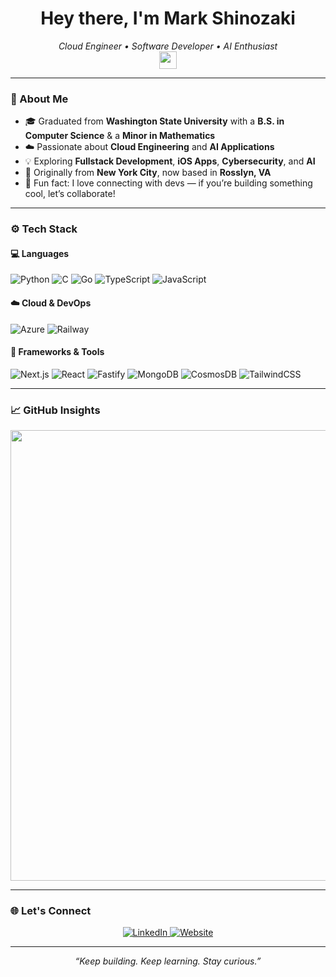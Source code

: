 <h1 align="center">
  Hey there, I'm <strong>Mark Shinozaki</strong> 
</h1>

<p align="center">
  <em>Cloud Engineer • Software Developer • AI Enthusiast</em><br/>
  <img src="https://media.giphy.com/media/hvRJCLFzcasrR4ia7z/giphy.gif" width="28"/>
</p>

---

### 🧠 About Me
- 🎓 Graduated from **Washington State University** with a **B.S. in Computer Science** & a **Minor in Mathematics**
- ☁️ Passionate about **Cloud Engineering** and **AI Applications**
- 💡 Exploring **Fullstack Development**, **iOS Apps**, **Cybersecurity**, and **AI**
- 🗽 Originally from **New York City**, now based in **Rosslyn, VA**
- 🌊 Fun fact: I love connecting with devs — if you’re building something cool, let’s collaborate!

---

### ⚙️ Tech Stack

#### 💻 Languages  
![Python](https://img.shields.io/badge/Python-3670A0?style=flat&logo=python&logoColor=ffdd54)
![C](https://img.shields.io/badge/C-00599C?style=flat&logo=c&logoColor=white)
![Go](https://img.shields.io/badge/Go-00ADD8?style=flat&logo=go&logoColor=white)
![TypeScript](https://img.shields.io/badge/TypeScript-3178C6?style=flat&logo=typescript&logoColor=white)
![JavaScript](https://img.shields.io/badge/JavaScript-F7DF1E?style=flat&logo=javascript&logoColor=black)



#### ☁️ Cloud & DevOps  
![Azure](https://img.shields.io/badge/Microsoft_Azure-0089D6?style=flat&logo=microsoftazure&logoColor=white)
![Railway](https://img.shields.io/badge/Railway-121212?style=flat&logo=railway&logoColor=white)

#### 🧩 Frameworks & Tools  
![Next.js](https://img.shields.io/badge/Next.js-000000?style=flat&logo=nextdotjs&logoColor=white)
![React](https://img.shields.io/badge/React-61DAFB?style=flat&logo=react&logoColor=black)
![Fastify](https://img.shields.io/badge/Fastify-000000?style=flat&logo=fastify&logoColor=white)
![MongoDB](https://img.shields.io/badge/MongoDB-4EA94B?style=flat&logo=mongodb&logoColor=white)
![CosmosDB](https://img.shields.io/badge/Azure_Cosmos_DB-0078D4?style=flat&logo=microsoftazure&logoColor=white)
![TailwindCSS](https://img.shields.io/badge/Tailwind_CSS-38B2AC?style=flat&logo=tailwindcss&logoColor=white)

---

### 📈 GitHub Insights


<div align="center">
  <a href="https://next.ossinsight.io/widgets/official/analyze-user-contribution-time-distribution?period=all_times&user_id=44478527" target="_blank">
    <picture>
      <source media="(prefers-color-scheme: dark)" srcset="https://next.ossinsight.io/widgets/official/analyze-user-contribution-time-distribution/thumbnail.png?period=all_times&user_id=44478527&image_size=auto&color_scheme=dark" width="721">
      <img src="https://next.ossinsight.io/widgets/official/analyze-user-contribution-time-distribution/thumbnail.png?period=all_times&user_id=44478527&image_size=auto&color_scheme=light" width="721">
    </picture>
  </a>
</div>



---

### 🌐 Let's Connect
<p align="center">
  <a href="https://www.linkedin.com/in/mark-shinozaki-372699b7/" target="_blank">
    <img src="https://img.shields.io/badge/LinkedIn-0A66C2?style=for-the-badge&logo=linkedin&logoColor=white" alt="LinkedIn"/>
  </a>
  <a href="https://markshinozaki.com" target="_blank">
    <img src="https://img.shields.io/badge/Website-000000?style=for-the-badge&logo=About.me&logoColor=white" alt="Website"/>
  </a>
</p>


---

<p align="center">
  <i>“Keep building. Keep learning. Stay curious.”</i>
</p>

